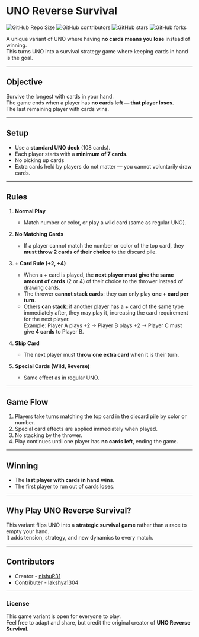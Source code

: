 # UNO Reverse Survival

![GitHub Repo Size](https://img.shields.io/github/repo-size/nishuR31/uno-reverse-survival?style=social)
![GitHub contributors](https://img.shields.io/github/contributors/nishuR31/uno-reverse-survival?style=social)
![GitHub stars](https://img.shields.io/github/stars/nishuR31/uno-reverse-survival?style=social)
![GitHub forks](https://img.shields.io/github/forks/nishuR31/uno-reverse-survival?style=social)

A unique variant of UNO where having **no cards means you lose** instead of winning.  
This turns UNO into a survival strategy game where keeping cards in hand is the goal.

---

## Objective

Survive the longest with cards in your hand.  
The game ends when a player has **no cards left — that player loses**.  
The last remaining player with cards wins.

---

## Setup

- Use a **standard UNO deck** (108 cards).  
- Each player starts with a **minimum of 7 cards**.  
- No picking up cards 
- Extra cards held by players do not matter — you cannot voluntarily draw cards.

---

## Rules

1. **Normal Play**  
   - Match number or color, or play a wild card (same as regular UNO).

2. **No Matching Cards**  
   - If a player cannot match the number or color of the top card, they **must throw 2 cards of their choice** to the discard pile.

3. **+ Card Rule (+2, +4)**  
   - When a + card is played, the **next player must give the same amount of cards** (2 or 4) of their choice to the thrower instead of drawing cards.  
   - The thrower **cannot stack cards**: they can only play **one + card per turn**.  
   - Others **can stack**: if another player has a + card of the same type immediately after, they may play it, increasing the card requirement for the next player.  
     Example: Player A plays +2 → Player B plays +2 → Player C must give **4 cards** to Player B.

4. **Skip Card**  
   - The next player must **throw one extra card** when it is their turn.

5. **Special Cards (Wild, Reverse)**  
   - Same effect as in regular UNO.

---

## Game Flow

1. Players take turns matching the top card in the discard pile by color or number.  
2. Special card effects are applied immediately when played.  
3. No stacking by the thrower.  
4. Play continues until one player has **no cards left**, ending the game.

---

## Winning

- The **last player with cards in hand wins**.  
- The first player to run out of cards loses.

---

## Why Play UNO Reverse Survival?

This variant flips UNO into a **strategic survival game** rather than a race to empty your hand.  
It adds tension, strategy, and new dynamics to every match.

---

## Contributors

- Creator - [nishuR31](https://github.com/nishuR31)
- Contributer - [lakshya1304](https://github.com/lakshya1304)
---

### License

This game variant is open for everyone to play.  
Feel free to adapt and share, but credit the original creator of **UNO Reverse Survival**.

